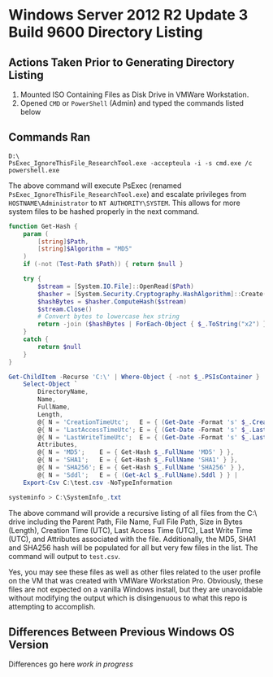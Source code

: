 # Windows Server 2012 R2 Update 3 Build 9600 Directory Listing

## Actions Taken Prior to Generating Directory Listing

1. Mounted ISO Containing Files as Disk Drive in VMWare Workstation.
2. Opened `CMD` or `PowerShell` (Admin) and typed the commands listed below

## Commands Ran

```
D:\
PsExec_IgnoreThisFile_ResearchTool.exe -accepteula -i -s cmd.exe /c powershell.exe
```

The above command will execute PsExec (renamed `PsExec_IgnoreThisFile_ResearchTool.exe`) and escalate privileges from `HOSTNAME\Administrator` to `NT AUTHORITY\SYSTEM`. This allows for more system files to be hashed properly in the next command.

```PowerShell
function Get-Hash {
    param (
        [string]$Path,
        [string]$Algorithm = "MD5"
    )
    if (-not (Test-Path $Path)) { return $null }

    try {
        $stream = [System.IO.File]::OpenRead($Path)
        $hasher = [System.Security.Cryptography.HashAlgorithm]::Create($Algorithm)
        $hashBytes = $hasher.ComputeHash($stream)
        $stream.Close()
        # Convert bytes to lowercase hex string
        return -join ($hashBytes | ForEach-Object { $_.ToString("x2") })
    }
    catch {
        return $null
    }
}

Get-ChildItem -Recurse 'C:\' | Where-Object { -not $_.PSIsContainer } | 
    Select-Object `
        DirectoryName,
        Name,
        FullName,
        Length,
        @{ N = 'CreationTimeUtc';   E = { (Get-Date -Format 's' $_.CreationTimeUtc).Replace('T',' ') } },
        @{ N = 'LastAccessTimeUtc'; E = { (Get-Date -Format 's' $_.LastAccessTimeUtc).Replace('T',' ') } },
        @{ N = 'LastWriteTimeUtc';  E = { (Get-Date -Format 's' $_.LastWriteTimeUtc).Replace('T',' ') } },
        Attributes,
        @{ N = 'MD5';    E = { Get-Hash $_.FullName 'MD5' } },
        @{ N = 'SHA1';   E = { Get-Hash $_.FullName 'SHA1' } },
        @{ N = 'SHA256'; E = { Get-Hash $_.FullName 'SHA256' } },
        @{ N = 'Sddl';   E = { (Get-Acl $_.FullName).Sddl } } |
    Export-Csv C:\test.csv -NoTypeInformation

systeminfo > C:\SystemInfo_.txt
```

The above command will provide a recursive listing of all files from the C:\ drive including the Parent Path, File Name, Full File Path, Size in Bytes (Length), Creation Time (UTC), Last Access Time (UTC), Last Write Time (UTC), and Attributes associated with the file. Additionally, the MD5, SHA1 and SHA256 hash will be populated for all but very few files in the list. The command will output to `test.csv`. 

Yes, you may see these files as well as other files related to the user profile on the VM that was created with VMWare Workstation Pro. Obviously, these files are not expected on a vanilla Windows install, but they are unavoidable without modifying the output which is disingenuous to what this repo is attempting to accomplish.

## Differences Between Previous Windows OS Version

Differences go here *work in progress*
